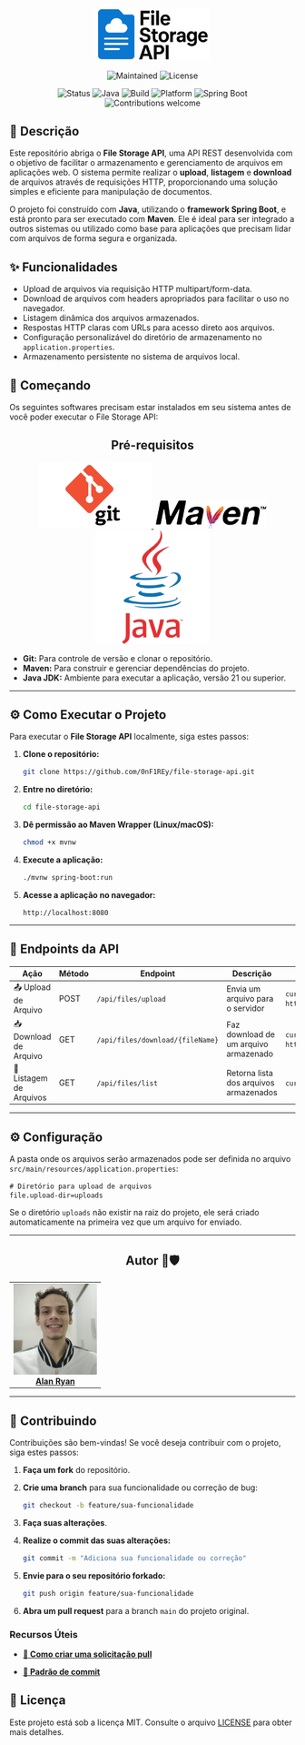 <p align="center">
  <a href="https://github.com/0nF1REy/file-storage-api" target="_blank">
    <img src="./readme_assets/file-storage-api-logo.png" width="200" alt="File Storage API Logo" />
  </a>
</p>

<div align="center">

  ![Maintained](https://img.shields.io/maintenance/yes/2025?style=for-the-badge)
  ![License](https://img.shields.io/badge/license-MIT-blue?style=for-the-badge)

  ![Status](https://img.shields.io/badge/status-Conclu%C3%ADdo-brightgreen)
  ![Java](https://img.shields.io/badge/Java-21%2B-blue.svg)
  ![Build](https://img.shields.io/badge/build-Maven-red.svg)
  ![Platform](https://img.shields.io/badge/platform-API--REST-lightgrey.svg)
  ![Spring Boot](https://img.shields.io/badge/framework-Spring%20Boot-6db33f.svg)
  ![Contributions welcome](https://img.shields.io/badge/contributions-welcome-brightgreen.svg?style=flat)

</div>

## 📖 Descrição

Este repositório abriga o **File Storage API**, uma API REST desenvolvida com o objetivo de facilitar o armazenamento e gerenciamento de arquivos em aplicações web. O sistema permite realizar o **upload**, **listagem** e **download** de arquivos através de requisições HTTP, proporcionando uma solução simples e eficiente para manipulação de documentos.

O projeto foi construído com **Java**, utilizando o **framework Spring Boot**, e está pronto para ser executado com **Maven**. Ele é ideal para ser integrado a outros sistemas ou utilizado como base para aplicações que precisam lidar com arquivos de forma segura e organizada.

## ✨ Funcionalidades

- Upload de arquivos via requisição HTTP multipart/form-data.
- Download de arquivos com headers apropriados para facilitar o uso no navegador.
- Listagem dinâmica dos arquivos armazenados.
- Respostas HTTP claras com URLs para acesso direto aos arquivos.
- Configuração personalizável do diretório de armazenamento no `application.properties`.
- Armazenamento persistente no sistema de arquivos local.

## 🚀 Começando

Os seguintes softwares precisam estar instalados em seu sistema antes de você poder executar o File Storage API:

<div align="center">

## Pré-requisitos

<a href="https://git-scm.com/" target="_blank">
  <img src="./readme_assets/git-logo.png" width="200" alt="Git Logo" />
</a>
<a href="https://maven.apache.org/" target="_blank">
  <img src="./readme_assets/apache-maven-logo.png" width="200" alt="Apache Maven Logo" />
</a>
<a href="https://www.oracle.com/java/" target="_blank">
  <img src="./readme_assets/java-jdk-logo.png" width="200" alt="Java JDK Logo" />
</a>

</div>

*   **Git:** Para controle de versão e clonar o repositório.
*   **Maven:** Para construir e gerenciar dependências do projeto.
*   **Java JDK:** Ambiente para executar a aplicação, versão 21 ou superior.

---

## ⚙️ Como Executar o Projeto

Para executar o **File Storage API** localmente, siga estes passos:

1.  **Clone o repositório:**

    ```bash
    git clone https://github.com/0nF1REy/file-storage-api.git
    ```

2.  **Entre no diretório:**

    ```bash
    cd file-storage-api
    ```

3.  **Dê permissão ao Maven Wrapper (Linux/macOS):**

    ```bash
    chmod +x mvnw
    ```

4.  **Execute a aplicação:**

    ```bash
    ./mvnw spring-boot:run
    ```

5. **Acesse a aplicação no navegador:**

    ```
    http://localhost:8080
    ```

---

## 🧪 Endpoints da API

| Ação                  | Método | Endpoint                   | Descrição                             | Exemplo de uso com `curl`                                                  |
|-----------------------|--------|----------------------------|-------------------------------------|---------------------------------------------------------------------------|
| 📤 Upload de Arquivo   | POST   | `/api/files/upload`         | Envia um arquivo para o servidor    | `curl -X POST -F "file=@files_to_upload/siijwrplts391.gif" http://localhost:8080/api/files/upload` |
| 📥 Download de Arquivo | GET    | `/api/files/download/{fileName}` | Faz download de um arquivo armazenado | `curl --output /home/alan/Downloads/siijwrplts391.gif http://localhost:8080/api/files/download/siijwrplts391.gif` |
| 📃 Listagem de Arquivos| GET    | `/api/files/list`            | Retorna lista dos arquivos armazenados | `curl http://localhost:8080/api/files/list`                               |

---

## ⚙️ Configuração

A pasta onde os arquivos serão armazenados pode ser definida no arquivo `src/main/resources/application.properties`:

```properties
# Diretório para upload de arquivos
file.upload-dir=uploads
```
Se o diretório `uploads` não existir na raiz do projeto, ele será criado automaticamente na primeira vez que um arquivo for enviado.

---

<div align="center">

## Autor 🧑🛡️ 
  <table>
  <tr>
    <td align="center">
      <a href="https://github.com/0nF1REy" target="_blank">
        <img src="./readme_assets/alan-ryan.jpg" height="160px;" alt="Foto de Alan Ryan"/><br>
          <b>Alan Ryan</b>  
      </a>
    </td>
  </tr>
</table>
</div>

---

## 🤝 Contribuindo

Contribuições são bem-vindas! Se você deseja contribuir com o projeto, siga estes passos:

1.  **Faça um fork** do repositório.

2.  **Crie uma branch** para sua funcionalidade ou correção de bug:

    ```bash
    git checkout -b feature/sua-funcionalidade
    ```

3.  **Faça suas alterações**.

4.  **Realize o commit das suas alterações:**

    ```bash
    git commit -m "Adiciona sua funcionalidade ou correção"
    ```

5.  **Envie para o seu repositório forkado:**

    ```bash
    git push origin feature/sua-funcionalidade
    ```

6.  **Abra um pull request** para a branch `main` do projeto original.

### Recursos Úteis

- **<a href="https://www.atlassian.com/br/git/tutorials/making-a-pull-request" target="_blank">📝 Como criar uma solicitação pull</a>**

- **<a href="https://gist.github.com/joshbuchea/6f47e86d2510bce28f8e7f42ae84c716" target="_blank">💾 Padrão de commit</a>**

## 📜 Licença

Este projeto está sob a licença MIT. Consulte o arquivo [LICENSE](LICENSE) para obter mais detalhes.